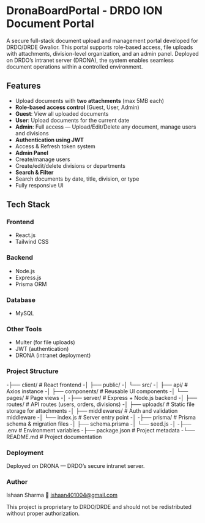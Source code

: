 # DronaBoardPortal - DRDO ION Document Portal

A secure full-stack document upload and management portal developed for DRDO/DRDE Gwalior. This portal supports role-based access, file uploads with attachments, division-level organization, and an admin panel. Deployed on DRDO’s intranet server (DRONA), the system enables seamless document operations within a controlled environment.

## Features

-  Upload documents with **two attachments** (max 5MB each)
-  **Role-based access control** (Guest, User, Admin)
  - **Guest**: View all uploaded documents
  - **User**: Upload documents for the current date
  - **Admin**: Full access — Upload/Edit/Delete any document, manage users and divisions
-  **Authentication using JWT**
  - Access & Refresh token system
-  **Admin Panel**
  - Create/manage users
  - Create/edit/delete divisions or departments
-  **Search & Filter**
  - Search documents by date, title, division, or type
-  Fully responsive UI

## Tech Stack

### Frontend
- React.js
- Tailwind CSS

### Backend
- Node.js
- Express.js
- Prisma ORM

### Database
- MySQL

### Other Tools
- Multer (for file uploads)
- JWT (authentication)
- DRONA (intranet deployment)

### Project Structure
-├── client/ # React frontend
-│ ├── public/
-│ └── src/
-│ ├── api/ # Axios instance
-│ ├── components/ # Reusable UI components
-│ └── pages/ # Page views
-│
-├── server/ # Express + Node.js backend
-│ ├── routes/ # API routes (users, orders, divisions)
-│ ├── uploads/ # Static file storage for attachments
-│ ├── middlewares/ # Auth and validation middleware
-│ └── index.js # Server entry point
-│
-├── prisma/ # Prisma schema & migration files
-│ ├── schema.prisma
-│ └── seed.js
-│
-├── .env # Environment variables
-├── package.json # Project metadata
-└── README.md # Project documentation

### Deployment
Deployed on DRONA — DRDO’s secure intranet server.

### Author
Ishaan Sharma
📧 ishaan401004@gmail.com

This project is proprietary to DRDO/DRDE and should not be redistributed without proper authorization.
